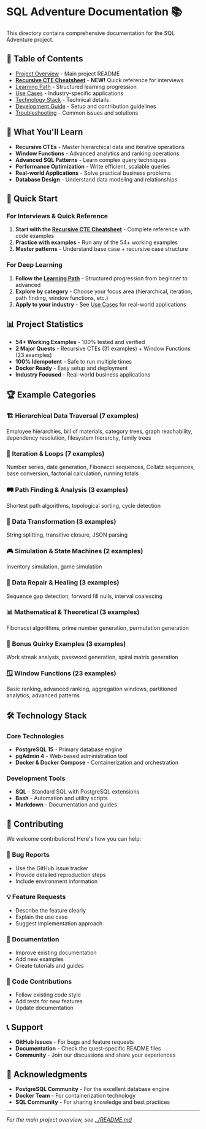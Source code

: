 # SQL Adventure Documentation 📚

This directory contains comprehensive documentation for the SQL Adventure project.

## 📖 Table of Contents

- [Project Overview](../README.md) - Main project README
- **[Recursive CTE Cheatsheet](./cheatsheets/recursive-cte.md)** - **NEW!** Quick reference for interviews
- [Learning Path](./learning-path.md) - Structured learning progression
- [Use Cases](./use-cases.md) - Industry-specific applications
- [Technology Stack](./technology-stack.md) - Technical details
- [Development Guide](./development.md) - Setup and contribution guidelines
- [Troubleshooting](./troubleshooting.md) - Common issues and solutions

## 🎯 What You'll Learn

- **Recursive CTEs** - Master hierarchical data and iterative operations
- **Window Functions** - Advanced analytics and ranking operations
- **Advanced SQL Patterns** - Learn complex query techniques
- **Performance Optimization** - Write efficient, scalable queries
- **Real-world Applications** - Solve practical business problems
- **Database Design** - Understand data modeling and relationships

## 🚀 Quick Start

### For Interviews & Quick Reference
1. **Start with the [Recursive CTE Cheatsheet](./cheatsheets/recursive-cte.md)** - Complete reference with code examples
2. **Practice with examples** - Run any of the 54+ working examples
3. **Master patterns** - Understand base case + recursive case structure

### For Deep Learning
1. **Follow the [Learning Path](./learning-path.md)** - Structured progression from beginner to advanced
2. **Explore by category** - Choose your focus area (hierarchical, iteration, path finding, window functions, etc.)
3. **Apply to your industry** - See [Use Cases](./use-cases.md) for real-world applications

## 📊 Project Statistics

- **54+ Working Examples** - 100% tested and verified
- **2 Major Quests** - Recursive CTEs (31 examples) + Window Functions (23 examples)
- **100% Idempotent** - Safe to run multiple times
- **Docker Ready** - Easy setup and deployment
- **Industry Focused** - Real-world business applications

## 🏆 Example Categories

### 🏗️ Hierarchical Data Traversal (7 examples)
Employee hierarchies, bill of materials, category trees, graph reachability, dependency resolution, filesystem hierarchy, family trees

### 🔄 Iteration & Loops (7 examples)
Number series, date generation, Fibonacci sequences, Collatz sequences, base conversion, factorial calculation, running totals

### 🛤️ Path Finding & Analysis (3 examples)
Shortest path algorithms, topological sorting, cycle detection

### 🔧 Data Transformation (3 examples)
String splitting, transitive closure, JSON parsing

### 🎮 Simulation & State Machines (2 examples)
Inventory simulation, game simulation

### 🔧 Data Repair & Healing (3 examples)
Sequence gap detection, forward fill nulls, interval coalescing

### 📊 Mathematical & Theoretical (3 examples)
Fibonacci algorithms, prime number generation, permutation generation

### 🎯 Bonus Quirky Examples (3 examples)
Work streak analysis, password generation, spiral matrix generation

### 🪟 Window Functions (23 examples)
Basic ranking, advanced ranking, aggregation windows, partitioned analytics, advanced patterns

## 🛠️ Technology Stack

### Core Technologies
- **PostgreSQL 15** - Primary database engine
- **pgAdmin 4** - Web-based administration tool
- **Docker & Docker Compose** - Containerization and orchestration

### Development Tools
- **SQL** - Standard SQL with PostgreSQL extensions
- **Bash** - Automation and utility scripts
- **Markdown** - Documentation and guides

## 🤝 Contributing

We welcome contributions! Here's how you can help:

### 🐛 Bug Reports
- Use the GitHub issue tracker
- Provide detailed reproduction steps
- Include environment information

### 💡 Feature Requests
- Describe the feature clearly
- Explain the use case
- Suggest implementation approach

### 📝 Documentation
- Improve existing documentation
- Add new examples
- Create tutorials and guides

### 🔧 Code Contributions
- Follow existing code style
- Add tests for new features
- Update documentation

## 📞 Support

- **GitHub Issues** - For bugs and feature requests
- **Documentation** - Check the quest-specific README files
- **Community** - Join our discussions and share your experiences

## 🙏 Acknowledgments

- **PostgreSQL Community** - For the excellent database engine
- **Docker Team** - For containerization technology
- **SQL Community** - For sharing knowledge and best practices

---

*For the main project overview, see [../README.md](../README.md)* 